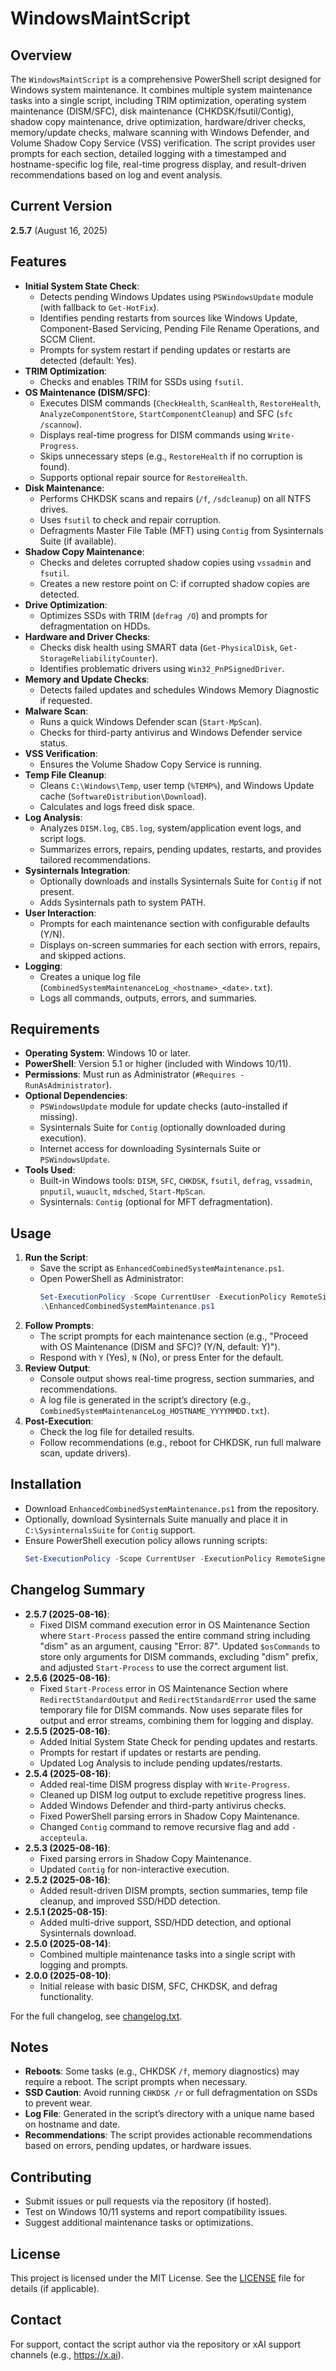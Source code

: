 # WindowsMaintScript

## Overview
The `WindowsMaintScript` is a comprehensive PowerShell script designed for Windows system maintenance. It combines multiple system maintenance tasks into a single script, including TRIM optimization, operating system maintenance (DISM/SFC), disk maintenance (CHKDSK/fsutil/Contig), shadow copy maintenance, drive optimization, hardware/driver checks, memory/update checks, malware scanning with Windows Defender, and Volume Shadow Copy Service (VSS) verification. The script provides user prompts for each section, detailed logging with a timestamped and hostname-specific log file, real-time progress display, and result-driven recommendations based on log and event analysis.

## Current Version
**2.5.7** (August 16, 2025)

## Features
- **Initial System State Check**:
  - Detects pending Windows Updates using `PSWindowsUpdate` module (with fallback to `Get-HotFix`).
  - Identifies pending restarts from sources like Windows Update, Component-Based Servicing, Pending File Rename Operations, and SCCM Client.
  - Prompts for system restart if pending updates or restarts are detected (default: Yes).
- **TRIM Optimization**:
  - Checks and enables TRIM for SSDs using `fsutil`.
- **OS Maintenance (DISM/SFC)**:
  - Executes DISM commands (`CheckHealth`, `ScanHealth`, `RestoreHealth`, `AnalyzeComponentStore`, `StartComponentCleanup`) and SFC (`sfc /scannow`).
  - Displays real-time progress for DISM commands using `Write-Progress`.
  - Skips unnecessary steps (e.g., `RestoreHealth` if no corruption is found).
  - Supports optional repair source for `RestoreHealth`.
- **Disk Maintenance**:
  - Performs CHKDSK scans and repairs (`/f`, `/sdcleanup`) on all NTFS drives.
  - Uses `fsutil` to check and repair corruption.
  - Defragments Master File Table (MFT) using `Contig` from Sysinternals Suite (if available).
- **Shadow Copy Maintenance**:
  - Checks and deletes corrupted shadow copies using `vssadmin` and `fsutil`.
  - Creates a new restore point on C: if corrupted shadow copies are detected.
- **Drive Optimization**:
  - Optimizes SSDs with TRIM (`defrag /O`) and prompts for defragmentation on HDDs.
- **Hardware and Driver Checks**:
  - Checks disk health using SMART data (`Get-PhysicalDisk`, `Get-StorageReliabilityCounter`).
  - Identifies problematic drivers using `Win32_PnPSignedDriver`.
- **Memory and Update Checks**:
  - Detects failed updates and schedules Windows Memory Diagnostic if requested.
- **Malware Scan**:
  - Runs a quick Windows Defender scan (`Start-MpScan`).
  - Checks for third-party antivirus and Windows Defender service status.
- **VSS Verification**:
  - Ensures the Volume Shadow Copy Service is running.
- **Temp File Cleanup**:
  - Cleans `C:\Windows\Temp`, user temp (`%TEMP%`), and Windows Update cache (`SoftwareDistribution\Download`).
  - Calculates and logs freed disk space.
- **Log Analysis**:
  - Analyzes `DISM.log`, `CBS.log`, system/application event logs, and script logs.
  - Summarizes errors, repairs, pending updates, restarts, and provides tailored recommendations.
- **Sysinternals Integration**:
  - Optionally downloads and installs Sysinternals Suite for `Contig` if not present.
  - Adds Sysinternals path to system PATH.
- **User Interaction**:
  - Prompts for each maintenance section with configurable defaults (Y/N).
  - Displays on-screen summaries for each section with errors, repairs, and skipped actions.
- **Logging**:
  - Creates a unique log file (`CombinedSystemMaintenanceLog_<hostname>_<date>.txt`).
  - Logs all commands, outputs, errors, and summaries.

## Requirements
- **Operating System**: Windows 10 or later.
- **PowerShell**: Version 5.1 or higher (included with Windows 10/11).
- **Permissions**: Must run as Administrator (`#Requires -RunAsAdministrator`).
- **Optional Dependencies**:
  - `PSWindowsUpdate` module for update checks (auto-installed if missing).
  - Sysinternals Suite for `Contig` (optionally downloaded during execution).
  - Internet access for downloading Sysinternals Suite or `PSWindowsUpdate`.
- **Tools Used**:
  - Built-in Windows tools: `DISM`, `SFC`, `CHKDSK`, `fsutil`, `defrag`, `vssadmin`, `pnputil`, `wuauclt`, `mdsched`, `Start-MpScan`.
  - Sysinternals: `Contig` (optional for MFT defragmentation).

## Usage
1. **Run the Script**:
   - Save the script as `EnhancedCombinedSystemMaintenance.ps1`.
   - Open PowerShell as Administrator:
     ```powershell
     Set-ExecutionPolicy -Scope CurrentUser -ExecutionPolicy RemoteSigned
     .\EnhancedCombinedSystemMaintenance.ps1
     ```
2. **Follow Prompts**:
   - The script prompts for each maintenance section (e.g., "Proceed with OS Maintenance (DISM and SFC)? (Y/N, default: Y)").
   - Respond with `Y` (Yes), `N` (No), or press Enter for the default.
3. **Review Output**:
   - Console output shows real-time progress, section summaries, and recommendations.
   - A log file is generated in the script’s directory (e.g., `CombinedSystemMaintenanceLog_HOSTNAME_YYYYMMDD.txt`).
4. **Post-Execution**:
   - Check the log file for detailed results.
   - Follow recommendations (e.g., reboot for CHKDSK, run full malware scan, update drivers).

## Installation
- Download `EnhancedCombinedSystemMaintenance.ps1` from the repository.
- Optionally, download Sysinternals Suite manually and place it in `C:\SysinternalsSuite` for `Contig` support.
- Ensure PowerShell execution policy allows running scripts:
  ```powershell
  Set-ExecutionPolicy -Scope CurrentUser -ExecutionPolicy RemoteSigned
  ```

## Changelog Summary
- **2.5.7 (2025-08-16)**:
  - Fixed DISM command execution error in OS Maintenance Section where `Start-Process` passed the entire command string including "dism" as an argument, causing "Error: 87". Updated `$osCommands` to store only arguments for DISM commands, excluding "dism" prefix, and adjusted `Start-Process` to use the correct argument list.
- **2.5.6 (2025-08-16)**:
  - Fixed `Start-Process` error in OS Maintenance Section where `RedirectStandardOutput` and `RedirectStandardError` used the same temporary file for DISM commands. Now uses separate files for output and error streams, combining them for logging and display.
- **2.5.5 (2025-08-16)**:
  - Added Initial System State Check for pending updates and restarts.
  - Prompts for restart if updates or restarts are pending.
  - Updated Log Analysis to include pending updates/restarts.
- **2.5.4 (2025-08-16)**:
  - Added real-time DISM progress display with `Write-Progress`.
  - Cleaned up DISM log output to exclude repetitive progress lines.
  - Added Windows Defender and third-party antivirus checks.
  - Fixed PowerShell parsing errors in Shadow Copy Maintenance.
  - Changed `Contig` command to remove recursive flag and add `-accepteula`.
- **2.5.3 (2025-08-16)**:
  - Fixed parsing errors in Shadow Copy Maintenance.
  - Updated `Contig` for non-interactive execution.
- **2.5.2 (2025-08-16)**:
  - Added result-driven DISM prompts, section summaries, temp file cleanup, and improved SSD/HDD detection.
- **2.5.1 (2025-08-15)**:
  - Added multi-drive support, SSD/HDD detection, and optional Sysinternals download.
- **2.5.0 (2025-08-14)**:
  - Combined multiple maintenance tasks into a single script with logging and prompts.
- **2.0.0 (2025-08-10)**:
  - Initial release with basic DISM, SFC, CHKDSK, and defrag functionality.

For the full changelog, see [changelog.txt](changelog.txt).

## Notes
- **Reboots**: Some tasks (e.g., CHKDSK `/f`, memory diagnostics) may require a reboot. The script prompts when necessary.
- **SSD Caution**: Avoid running `CHKDSK /r` or full defragmentation on SSDs to prevent wear.
- **Log File**: Generated in the script’s directory with a unique name based on hostname and date.
- **Recommendations**: The script provides actionable recommendations based on errors, pending updates, or hardware issues.

## Contributing
- Submit issues or pull requests via the repository (if hosted).
- Test on Windows 10/11 systems and report compatibility issues.
- Suggest additional maintenance tasks or optimizations.

## License
This project is licensed under the MIT License. See the [LICENSE](LICENSE) file for details (if applicable).

## Contact
For support, contact the script author via the repository or xAI support channels (e.g., https://x.ai).